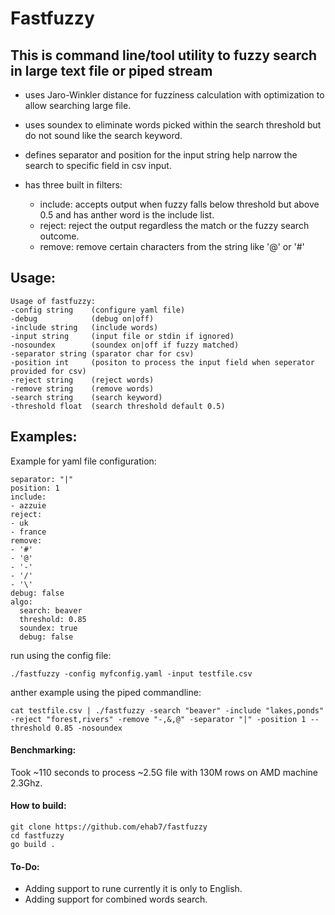 # Fastfuzzy

 
## This is command line/tool utility to fuzzy search in large text file or piped stream

  
- uses Jaro-Winkler distance for fuzziness calculation with optimization to allow searching large file.

- uses soundex to eliminate words picked within the search threshold but do not sound like the search keyword.

- defines separator and position for the input string help narrow the search to specific field in csv input.

- has three built in filters:
   - include:
      accepts output when fuzzy falls below threshold but above 0.5 and has anther word is the include list.
   - reject: 
      reject the output regardless the match or the fuzzy search outcome.
   - remove:
       remove certain characters from the string like '@' or '#' 

## Usage:  
```./fastfuzzy -h
Usage of fastfuzzy:
-config string    (configure yaml file)
-debug            (debug on|off)
-include string   (include words)
-input string     (input file or stdin if ignored)
-nosoundex        (soundex on|off if fuzzy matched)
-separator string (sparator char for csv)
-position int     (positon to process the input field when seperator provided for csv)
-reject string    (reject words)
-remove string    (remove words)
-search string    (search keyword)
-threshold float  (search threshold default 0.5)
```
## Examples:
Example for yaml file configuration:
```---
separator: "|"
position: 1
include:
- azzuie
reject:
- uk
- france
remove:
- '#'
- '@'
- '-'
- '/'
- '\'
debug: false
algo:
  search: beaver
  threshold: 0.85
  soundex: true
  debug: false
```

run using the config file:
```
./fastfuzzy -config myfconfig.yaml -input testfile.csv
```
anther example using the piped commandline:
  ```
cat testfile.csv | ./fastfuzzy -search "beaver" -include "lakes,ponds" -reject "forest,rivers" -remove "-,&,@" -separator "|" -position 1 --threshold 0.85 -nosoundex
```

#### Benchmarking:
Took ~110 seconds to process ~2.5G file with 130M rows on AMD machine 2.3Ghz.

#### How to build:
```
git clone https://github.com/ehab7/fastfuzzy
cd fastfuzzy
go build .
```

#### To-Do:
  - Adding support to rune currently it is only to English.
  - Adding support for combined words search.
